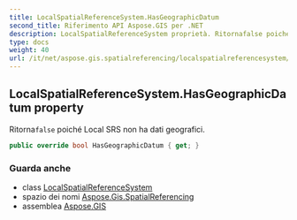 ```yaml
---
title: LocalSpatialReferenceSystem.HasGeographicDatum
second_title: Riferimento API Aspose.GIS per .NET
description: LocalSpatialReferenceSystem proprietà. Ritornafalse poiché Local SRS non ha dati geografici.
type: docs
weight: 40
url: /it/net/aspose.gis.spatialreferencing/localspatialreferencesystem/hasgeographicdatum/
---
```

## LocalSpatialReferenceSystem.HasGeographicDatum property

Ritorna`false` poiché Local SRS non ha dati geografici.

```csharp
public override bool HasGeographicDatum { get; }
```

### Guarda anche

* class [LocalSpatialReferenceSystem](../)
* spazio dei nomi [Aspose.Gis.SpatialReferencing](../../localspatialreferencesystem/)
* assemblea [Aspose.GIS](../../../)



